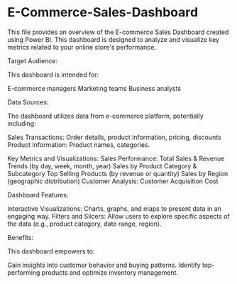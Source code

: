 # E-Commerce-Sales-Dashboard
This file provides an overview of the E-commerce Sales Dashboard created using Power BI. This dashboard is designed to analyze and visualize key metrics related to your online store's performance.

Target Audience:

This dashboard is intended for:

E-commerce managers
Marketing teams
Business analysts

Data Sources:

The dashboard utilizes data from e-commerce platform, potentially including:

Sales Transactions: Order details, product information, pricing, discounts
Product Information: Product names, categories.

Key Metrics and Visualizations:
Sales Performance:
Total Sales & Revenue Trends (by day, week, month, year)
Sales by Product Category & Subcategory
Top Selling Products (by revenue or quantity)
Sales by Region (geographic distribution)
Customer Analysis:
Customer Acquisition Cost

Dashboard Features:

Interactive Visualizations: Charts, graphs, and maps to present data in an engaging way.
Filters and Slicers: Allow users to explore specific aspects of the data (e.g., product category, date range, region).

Benefits:

This dashboard empowers to:

Gain insights into customer behavior and buying patterns.
Identify top-performing products and optimize inventory management.
